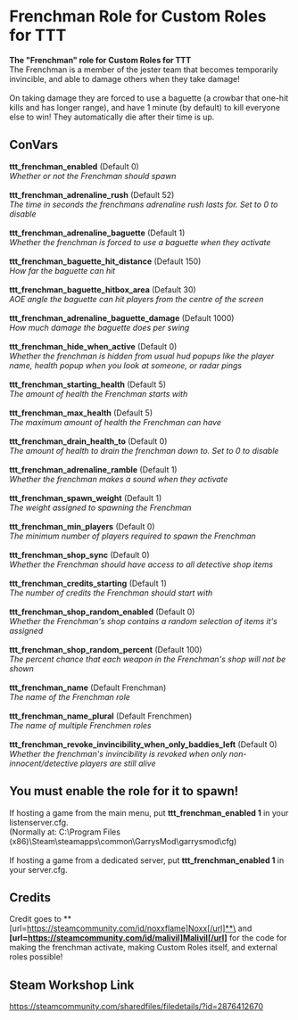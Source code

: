 # Frenchman Role for Custom Roles for TTT
**The "Frenchman" role for Custom Roles for TTT**\
The Frenchman is a member of the jester team that becomes temporarily invincible, and able to damage others when they take damage!\
\
On taking damage they are forced to use a baguette (a crowbar that one-hit kills and has longer range), and have 1 minute (by default) to kill everyone else to win! They automatically die after their time is up.


## ConVars
**ttt_frenchman_enabled** (Default 0)\
*Whether or not the Frenchman should spawn*\
\
**ttt_frenchman_adrenaline_rush** (Default 52)\
*The time in seconds the frenchmans adrenaline rush lasts for. Set to 0 to disable*\
\
**ttt_frenchman_adrenaline_baguette** (Default 1)\
*Whether the frenchman is forced to use a baguette when they activate*\
\
**ttt_frenchman_baguette_hit_distance** (Default 150)\
*How far the baguette can hit*\
\
**ttt_frenchman_baguette_hitbox_area** (Default 30)\
*AOE angle the baguette can hit players from the centre of the screen*\
\
**ttt_frenchman_adrenaline_baguette_damage** (Default 1000)\
*How much damage the baguette does per swing*\
\
**ttt_frenchman_hide_when_active** (Default 0)\
*Whether the frenchman is hidden from usual hud popups like the player name, health popup when you look at someone, or radar pings*\
\
**ttt_frenchman_starting_health** (Default 5)\
*The amount of health the Frenchman starts with*\
\
**ttt_frenchman_max_health** (Default 5)\
*The maximum amount of health the Frenchman can have*\
\
**ttt_frenchman_drain_health_to** (Default 0)\
*The amount of health to drain the frenchman down to. Set to 0 to disable*\
\
**ttt_frenchman_adrenaline_ramble** (Default 1)\
*Whether the frenchman makes a sound when they activate*\
\
**ttt_frenchman_spawn_weight** (Default 1)\
*The weight assigned to spawning the Frenchman*\
\
**ttt_frenchman_min_players** (Default 0)\
*The minimum number of players required to spawn the Frenchman*\
\
**ttt_frenchman_shop_sync** (Default 0)\
*Whether the Frenchman should have access to all detective shop items*\
\
**ttt_frenchman_credits_starting** (Default 1)\
*The number of credits the Frenchman should start with*\
\
**ttt_frenchman_shop_random_enabled** (Default 0)\
*Whether the Frenchman's shop contains a random selection of items it's assigned*\
\
**ttt_frenchman_shop_random_percent** (Default 100)\
*The percent chance that each weapon in the Frenchman's shop will not be shown*\
\
**ttt_frenchman_name** (Default Frenchman)\
*The name of the Frenchman role*\
\
**ttt_frenchman_name_plural** (Default Frenchmen)\
*The name of multiple Frenchmen roles*\
\
**ttt_frenchman_revoke_invincibility_when_only_baddies_left** (Default 0)\
*Whether the frenchman's invincibility is revoked when only non-innocent/detective players are still alive*


## You must enable the role for it to spawn!
If hosting a game from the main menu, put **ttt_frenchman_enabled 1** in your listenserver.cfg.\
(Normally at: C:\Program Files (x86)\Steam\steamapps\common\GarrysMod\garrysmod\cfg)\
\
If hosting a game from a dedicated server, put **ttt_frenchman_enabled 1** in your server.cfg.

## Credits
Credit goes to **[url=https://steamcommunity.com/id/noxxflame]Noxx[/url]**\
and **[url=https://steamcommunity.com/id/malivil]Malivil[/url]** for the code for making the frenchman activate, making Custom Roles itself, and external roles possible!

## Steam Workshop Link
https://steamcommunity.com/sharedfiles/filedetails/?id=2876412670
